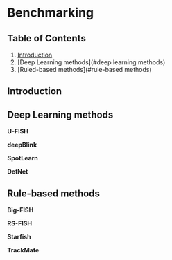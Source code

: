 # Benchmarking

## Table of Contents

1. [Introduction](#introduction)
2. [Deep Learning methods](#deep learning methods)
3. [Ruled-based methods](#rule-based methods)



## Introduction

## Deep Learning methods

**U-FISH**

**deepBlink**

**SpotLearn**

**DetNet**

## Rule-based methods

**Big-FISH**

**RS-FISH**

**Starfish**

**TrackMate**
